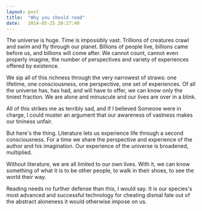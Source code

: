 ```yaml
---
layout: post
title:  "Why you should read"
date:   2014-05-25 20:27:40
---
```


The universe is huge. Time is impossibly vast. Trillions of creatures crawl and swim and fly through our planet. Billions of people live, billions came before us, and billions will come after. We cannot count, cannot even properly imagine, the number of perspectives and variety of experiences offered by existence.

We sip all of this richness through the very narrowest of straws: one lifetime, one consciousness, one perspective, one set of experiences. Of all the universe has, has had, and will have to offer, we can know only the tiniest fraction. We are alone and minuscule and our lives are over in a blink.

All of this strikes me as terribly sad, and if I believed Someone were in charge, I could muster an argument that our awareness of vastness makes our tininess unfair.

But here's the thing. Literature lets us experience life through a second consciousness. For a time we share the perspective and experience of the author and his imagination. Our experience of the universe is broadened, multiplied.

Without literature, we are all limited to our own lives. With it, we can know something of what it is to be other people, to walk in their shoes, to see the world their way.

Reading needs no further defense than this, I would say. It is our species's most advanced and successful technology for cheating dismal fate out of the abstract aloneness it would otherwise impose on us.